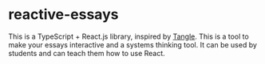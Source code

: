 # reactive-essays

This is a TypeScript + React.js library, inspired by [Tangle](https://github.com/worrydream/Tangle). This is a tool to make your essays interactive and a systems thinking tool. It can be used by students and can teach them how to use React. 
